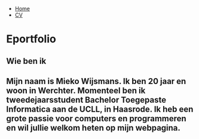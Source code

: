<body>
  <ul>
  <li><a href="index">Home</a></li>
  <li><a href="https://miekowijsmans.github.io/eportfolio/domainspec</a>DLR</li>
  <li><a href="cv">CV</a></li>
</ul>


<h1>Eportfolio</h1>
<h2> Wie ben ik <h2>
  <p> Mijn naam is Mieko Wijsmans. Ik ben 20 jaar en woon in Werchter. 
Momenteel ben ik tweedejaarsstudent Bachelor Toegepaste Informatica aan de UCLL, in Haasrode. Ik heb een grote passie voor computers en programmeren en wil jullie welkom heten op mijn webpagina. </p>

</body>
